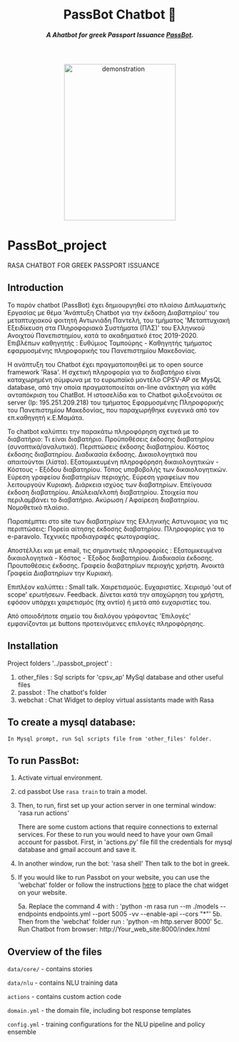 <h1 align="center">PassBot Chatbot 💬</h1>
<h5 align="center">
A Ahatbot for greek Passport Issuance <a href="http://195.251.209.218:8000/index.html">PassBot</a>.
</h5>
<br />
<br />

<div align="center">
<img align="center" src="https://cdn.pixabay.com/photo/2013/07/12/13/53/police-officer-147501_960_720.png" width="250" height="350" alt="demonstration">
</div>


# PassBot_project
RASA CHATBOT FOR GREEK PASSPORT ISSUANCE

## Ιntroduction
Το παρόν chatbot (PassBot) έχει δημιουργηθεί στο πλαίσιο Διπλωματικής Εργασίας με θέμα 'Ανάπτυξη Chatbot για την έκδοση Διαβατηρίου' 
του μεταπτυχιακού φοιτητή Αντωνιάδη Παντελή, του τμήματος 'Μεταπτυχιακή Εξειδίκευση στα Πληροφοριακά Συστήματα (ΠΛΣ)' του Ελληνικού 
Ανοιχτού Πανεπιστημίου, κατά το ακαδηματικό έτος 2019-2020.
Επιβλέπων καθηγητής : Ευθύμιος Ταμπούρης - Καθηγητής τμήματος εφαρμοσμένης πληροφορικής του Πανεπιστημίου Μακεδονίας.

Η ανάπτυξη του Chatbot έχει πραγματοποιηθεί με το open source framework 'Rasa'.
Η σχετική πληροφορία για το διαβατήριο είναι καταχωρημένη σύμφωνα με το ευρωπαϊκό μοντέλο CPSV-AP σε MysQL database, 
από την οποία πραγματοποιείται on-line ανάκτηση για κάθε ανταπόκριση του ChatBot.
Η ιστοσελίδα και το Chatbot φιλοξενούται σε server (Ip: 195.251.209.218) του τμήματος Εφαρμοσμένης Πληροφορικής του Πανεπιστημίου Μακεδονίας, 
που παραχωρήθηκε ευγενικά από τον επ.καθηγητή κ.Ε.Μαμάτα. 

Το chatbot καλύπτει την παρακάτω πληροφόρηση σχετικά με το διαβατήριο:
   Τι είναι διαβατήριο.
   Προϋποθέσεις έκδοσης διαβατηρίου (συνοπτικά/αναλυτικά).
   Περιπτώσεις έκδοσης διαβατηρίου.
   Kόστος έκδοσης διαβατηρίου.
   Διαδικασία έκδοσης.
   Δικαιολογητικά που απαιτούνται (λίστα).
   Εξατομικευμένη πληροφόρηση δικαιολογητικών - Κόστους - Εξόδου διαβατηρίου.
   Τόπος υποβοβολής των δικαιολογητικών.
   Εύρεση γραφείου διαβατηρίων περιοχής.
   Εύρεση γραφείων που λειτουργούν Κυριακή.
   Διάρκεια ισχύος των διαβατηρίων.
   Επείγουσα έκδοση διαβατηρίου.
   Απώλεια/κλοπή διαβατηρίου.
   Στοιχεία που περιλαμβάνει το διαβατήριο.
   Ακύρωση / Αφαίρεση διαβατηρίου.
   Νομοθετικό πλαίσιο.

Παραπέμπτει στο site των διαβατηρίων της Ελληνικής Αστυνομιας για τις περιπτώσεις:
   Πορεία αίτησης έκδοσης διαβατηρίου.
   Πληροφορίες για το e-paravolo.
   Τεχνικές προδιαγραφές φωτογραφίας.

Αποστέλλει και με email, τις σημαντικές πληροφορίες :
   Εξατομικευμένα δικαιολογητικά - Κόστος - Έξοδος διαβατηρίου.
   Διαδικασία έκδοσης.
   Προυποθέσεις έκδοσης.
   Γραφείο διαβατηρίων περιοχής χρήστη.
   Ανοικτά Γραφεία Διαβατηρίων την Κυριακή.
  
Επιπλέον καλύπτει :
   Small talk.
   Χαιρετισμούς.
   Ευχαριστίες.
   Χειρισμό 'out of scope' ερωτήσεων.
   Feedback. Δίνεται κατά την αποχώρηση του χρήστη, εφόσον υπάρχει χαιρετισμός (πχ αντίο) ή μετά από ευχαριστίες του.

Από οποιοδήποτε σημείο του διαλόγου γράφοντας 'Επιλογές' εμφανίζονται με buttons προτεινόμενες επιλογές πληροφόρησης.



## Installation

Project folders '../passbot_project' :
1. other_files	: Sql scripts for 'cpsv_ap' MySql database and other useful files
2. passbot		: The chatbot's folder
3. webchat		: Chat Widget to deploy virtual assistants made with Rasa

## To create a mysql database:
	In Mysql prompt, run Sql scripts file from 'other_files' folder.

## To run PassBot:

1. Activate virtual environment. 

2. cd passbot
	Use `rasa train` to train a model.

3. Then, to run, first set up your action server in one terminal window:
	'rasa run actions' 
		
	There are some custom actions that require connections to external services.
	For these to run you would need to have your own Gmail account for passbot.
	First, in 'actions.py' file fill the credentials for mysql database and gmail account and save it.

4. In another window, run the bot:
	'rasa shell'
	Then talk to the bot in greek.

5. If you would like to run Passbot on your website, you can use the 'webchat' folder or follow the 
	instructions [here](https://github.com/botfront/rasa-webchat) to place the chat widget on your website.
	
	5a. Replace the command 4 with : 
		'python -m rasa run --m ./models --endpoints endpoints.yml --port 5005 -vv --enable-api --cors "*"'
	5b. Then from the 'webchat' folder run :
		'python -m http.server 8000'
	5c. Run Chatbot from browser: 
		http://Your_web_site:8000/index.html


## Overview of the files

`data/core/` - contains stories 

`data/nlu` - contains NLU training data

`actions` - contains custom action code

`domain.yml` - the domain file, including bot response templates

`config.yml` - training configurations for the NLU pipeline and policy ensemble
